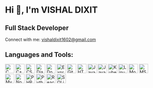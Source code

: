 # Hi 👋, I'm VISHAL DIXIT

## Full Stack Developer

Connect with me: [vishaldixit1602@gmail.com](mailto:vishaldixit1602@gmail.com)

## Languages and Tools:

<p align="left">
  <img src="https://img.shields.io/badge/C-%2300599C.svg?&style=flat-square&logo=c&logoColor=white" alt="C" height="30">
  <img src="https://img.shields.io/badge/C%2B%2B-%2300599C.svg?&style=flat-square&logo=c%2B%2B&logoColor=white" alt="C++" height="30">
  <img src="https://img.shields.io/badge/CSS3-%231572B6.svg?&style=flat-square&logo=css3&logoColor=white" alt="CSS3" height="30">
  <img src="https://img.shields.io/badge/Django-%23092E20.svg?&style=flat-square&logo=django&logoColor=white" alt="Django" height="30">
  <img src="https://img.shields.io/badge/Docker-%230db7ed.svg?&style=flat-square&logo=docker&logoColor=white" alt="Docker" height="30">
  <img src="https://img.shields.io/badge/Express-%23404d59.svg?&style=flat-square&logo=express&logoColor=white" alt="Express" height="30">

  <img src="https://img.shields.io/badge/Git-%23F05032.svg?&style=flat-square&logo=git&logoColor=white" alt="Git" height="30">
  <img src="https://img.shields.io/badge/HTML5-%23E34F26.svg?&style=flat-square&logo=html5&logoColor=white" alt="HTML5" height="30">
  <img src="https://img.shields.io/badge/Java-%23F7DF1C.svg?&style=flat-square&logo=java&logoColor=white" alt="Java" height="30">
  <img src="https://img.shields.io/badge/JavaScript-%23F7DF1C.svg?&style=flat-square&logo=javascript&logoColor=white" alt="JavaScript" height="30">
  <img src="https://img.shields.io/badge/Kubernetes-%2336c3f6.svg?&style=flat-square&logo=kubernetes&logoColor=white" alt="Kubernetes" height="30">
  <img src="https://img.shields.io/badge/Linux-%232D72D9.svg?&style=flat-square&logo=linux&logoColor=white" alt="Linux" height="30">
  <img src="https://img.shields.io/badge/MongoDB-%2347A248.svg?&style=flat-square&logo=mongodb&logoColor=white" alt="MongoDB" height="30">
  <img src="https://img.shields.io/badge/MSSQL-%23CC2927.svg?&style=flat-square&logo=microsoftsqlserver&logoColor=white" alt="MSSQL" height="30">
  <img src="https://img.shields.io/badge/MySQL-%2300f.svg?&style=flat-square&logo=mysql&logoColor=white" alt="MySQL" height="30">
  <img src="https://img.shields.io/badge/Node.js-%23339933.svg?&style=flat-square&logo=node.js&logoColor=white" alt="Node.js" height="30">
  <img src="https://img.shields.io/badge/PHP-%23777BB4.svg?&style=flat-square&logo=php&logoColor=white" alt="PHP" height="30">
  <img src="https://img.shields.io/badge/Python-%23239EED.svg?&style=flat-square&logo=python&logoColor=white" alt="Python" height="30">
  <img src="https://img.shields.io/badge/React-%23282C34.svg?&style=flat-square&logo=react&logoColor=61DAFB" alt="React" height="30">
  <img src="https://img.shields.io/badge/SQLite-%2307405e.svg?&style=flat-square&logo=sqlite&logoColor=white" alt="SQLite" height="30">
</p>
